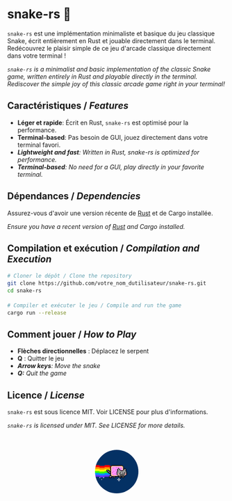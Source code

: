 # snake-rs 🐍

`snake-rs` est une implémentation minimaliste et basique du jeu classique Snake, écrit entièrement en Rust et jouable directement dans le terminal. Redécouvrez le plaisir simple de ce jeu d'arcade classique directement dans votre terminal !

*`snake-rs` is a minimalist and basic implementation of the classic Snake game, written entirely in Rust and playable directly in the terminal. Rediscover the simple joy of this classic arcade game right in your terminal!*

## Caractéristiques / *Features*

- **Léger et rapide**: Écrit en Rust, `snake-rs` est optimisé pour la performance.
- **Terminal-based**: Pas besoin de GUI, jouez directement dans votre terminal favori.
- ***Lightweight and fast**: Written in Rust, snake-rs is optimized for performance.*
- ***Terminal-based**: No need for a GUI, play directly in your favorite terminal.*

## Dépendances / *Dependencies*
Assurez-vous d'avoir une version récente de [Rust](https://www.rust-lang.org/) et de Cargo installée.

*Ensure you have a recent version of [Rust](https://www.rust-lang.org/) and Cargo installed.*

## Compilation et exécution / *Compilation and Execution*

```bash
# Cloner le dépôt / Clone the repository
git clone https://github.com/votre_nom_dutilisateur/snake-rs.git
cd snake-rs

# Compiler et exécuter le jeu / Compile and run the game
cargo run --release
```

## Comment jouer / *How to Play*

 - **Flèches directionnelles** : Déplacez le serpent
 - **Q** : Quitter le jeu
 - ***Arrow keys**: Move the snake*
 - ***Q:** Quit the game*


 ## Licence / *License*
 `snake-rs` est sous licence MIT. Voir LICENSE pour plus d'informations.

 *`snake-rs` is licensed under MIT. See LICENSE for more details.*

 <br/>
 <br/>

 <img src="./img/cat-space.gif" alt="Profile Picture" style="width:100px;border-radius:500px;position:absolute;left:50%;transform:translateX(-50%);" />
